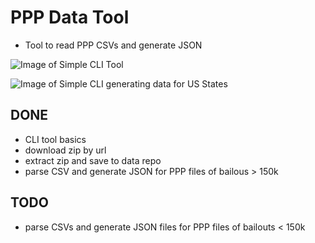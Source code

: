 # PPP Data Tool
- Tool to read PPP CSVs and generate JSON

![Image of Simple CLI Tool](https://res.cloudinary.com/dnguyen/image/upload/v1594193917/code-projects/Git/ppp-tool-image_brl15y.png)

![Image of Simple CLI generating data for US States](https://res.cloudinary.com/dnguyen/image/upload/v1594246304/code-projects/Git/states_jonjcc.png)

## DONE
- CLI tool basics
- download zip by url
- extract zip and save to data repo
- parse CSV and generate JSON for PPP files of bailous > 150k

## TODO
- parse CSVs and generate JSON files for PPP files of bailouts < 150k